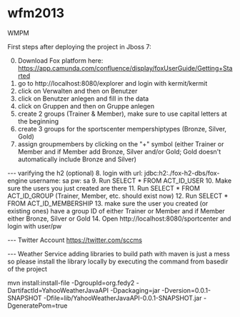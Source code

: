 wfm2013
=======

WMPM

First steps after deploying the project in Jboss 7:

0. Download Fox platform here: https://app.camunda.com/confluence/display/foxUserGuide/Getting+Started
1. go to http://localhost:8080/explorer and login with kermit/kermit
2. click on Verwalten and then on Benutzer
3. click on Benutzer anlegen and fill in the data 
4. click on Gruppen and then on Gruppe anlegen
5. create 2 groups (Trainer & Member), make sure to use capital letters at the beginning 
6. create 3 groups for the sportscenter mempershiptypes (Bronze, Silver, Gold)
7. assign groupmembers by clicking on the "+" symbol 
(either Trainer or Member and if Member add Bronze, Silver and/or Gold; Gold doesn't automatically include Bronze and Silver)

--- varifying the h2 (optional)
8.  login with url: jdbc:h2:./fox-h2-dbs/fox-engine    username: sa pw: sa
9.  Run SELECT * FROM ACT_ID_USER 
10. Make sure the users you just created are there
11. Run SELECT * FROM ACT_ID_GROUP (Trainer, Member, etc. should exist now)
12. Run SELECT * FROM ACT_ID_MEMBERSHIP 
13. make sure the user you created (or existing ones) have a group ID of either Trainer or Member and if Member either Bronze, Silver or Gold
14. Open http://localhost:8080/sportcenter and login with user/pw

--- Twitter Account
https://twitter.com/sccms


--- Weather Service
adding libraries to build path with maven is just a mess so please install the library locally by 
executing the command from basedir of the project

mvn install:install-file -DgroupId=org.fedy2 -DartifactId=YahooWeatherJavaAPI -Dpackaging=jar -Dversion=0.0.1-SNAPSHOT -Dfile=lib/YahooWeatherJavaAPI-0.0.1-SNAPSHOT.jar -DgeneratePom=true
